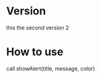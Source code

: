 <h1>Version</h1>
this the second version 2
<h1>How to use</h1>
call showAlert(title, message, color)